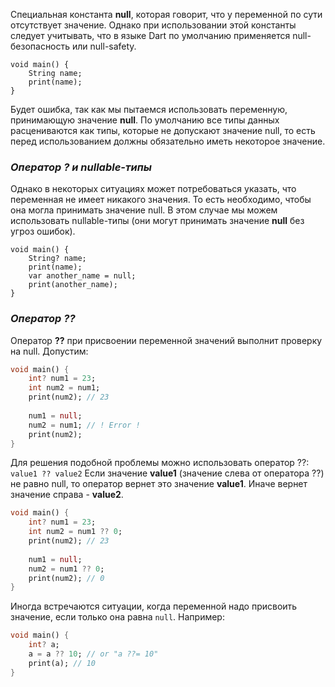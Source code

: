 
Специальная константа **null**, которая говорит, что у переменной по сути отсутствует значение. Однако при использовании этой константы следует учитывать, что в языке Dart по умолчанию применяется null-безопасность или null-safety.
```run-dart
void main() {
	String name;
	print(name);
}
```
Будет ошибка, так как мы пытаемся использовать переменную, принимающую значение **null**. По умолчанию все типы данных расцениваются как типы, которые не допускают значение null, то есть перед использованием должны обязательно иметь некоторое значение.

### *Оператор ? и nullable-типы*

Однако в некоторых ситуациях может потребоваться указать, что переменная не имеет никакого значения. То есть необходимо, чтобы она могла принимать значение null. В этом случае мы можем использовать nullable-типы (они могут принимать значение **null** без угроз ошибок).
```run-dart
void main() {
	String? name;
	print(name);
	var another_name = null;
	print(another_name);
}
```

### *Оператор ??*

Оператор **??** при присвоении переменной значений выполнит проверку на null.
Допустим:
```dart
void main() {
	int? num1 = 23;
	int num2 = num1;
	print(num2); // 23
	
	num1 = null;
	num2 = num1; // ! Error !
	print(num2);
}
```
Для решения подобной проблемы можно использовать оператор ??:
`value1 ?? value2`
Если значение **value1** (значение слева от оператора ??) не равно null, то оператор вернет это значение **value1**. Иначе вернет значение справа - **value2**.
```dart
void main() {
	int? num1 = 23;
	int num2 = num1 ?? 0;
	print(num2); // 23
	
	num1 = null;
	num2 = num1 ?? 0;
	print(num2); // 0
}
```
Иногда встречаются ситуации, когда переменной надо присвоить значение, если только она равна `null`. Например:
```dart
void main() {
	int? a;
	a = a ?? 10; // or "a ??= 10"
	print(a); // 10
}
```
